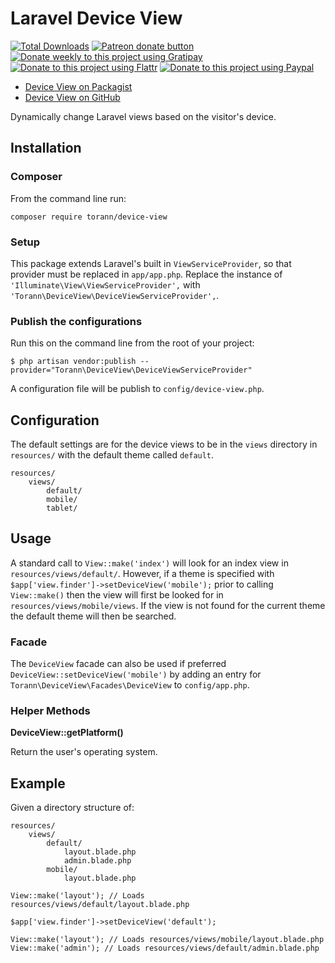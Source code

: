 # Laravel Device View

[![Total Downloads](https://poser.pugx.org/torann/geoip/downloads.png)](https://packagist.org/packages/torann/device-view)
[![Patreon donate button](https://img.shields.io/badge/patreon-donate-yellow.svg)](https://www.patreon.com/torann)
[![Donate weekly to this project using Gratipay](https://img.shields.io/badge/gratipay-donate-yellow.svg)](https://gratipay.com/~torann)
[![Donate to this project using Flattr](https://img.shields.io/badge/flattr-donate-yellow.svg)](https://flattr.com/profile/torann)
[![Donate to this project using Paypal](https://img.shields.io/badge/Donate-PayPal-green.svg)](https://www.paypal.com/cgi-bin/webscr?cmd=_s-xclick&hosted_button_id=4CJA2A97NPYVU)

- [Device View on Packagist](https://packagist.org/packages/torann/device-view)
- [Device View on GitHub](https://github.com/Torann/device-view)

Dynamically change Laravel views based on the visitor's device.

## Installation

### Composer

From the command line run:

```
composer require torann/device-view
```

### Setup

This package extends Laravel's built in `ViewServiceProvider`, so that provider must be replaced in `app/app.php`.
Replace the instance of `'Illuminate\View\ViewServiceProvider',` with `'Torann\DeviceView\DeviceViewServiceProvider',`.


### Publish the configurations

Run this on the command line from the root of your project:

```
$ php artisan vendor:publish --provider="Torann\DeviceView\DeviceViewServiceProvider"
```

A configuration file will be publish to `config/device-view.php`.


## Configuration

The default settings are for the device views to be in the `views` directory in `resources/` with the default theme called `default`.

```
resources/
    views/
        default/
        mobile/
        tablet/
```

## Usage

A standard call to `View::make('index')` will look for an index view in `resources/views/default/`. However, if a theme is specified with
`$app['view.finder']->setDeviceView('mobile');` prior to calling `View::make()` then the view will first be looked for in `resources/views/mobile/views`.
If the view is not found for the current theme the default theme will then be searched.

### Facade

The `DeviceView` facade can also be used if preferred `DeviceView::setDeviceView('mobile')` by adding an entry for `Torann\DeviceView\Facades\DeviceView` to `config/app.php`.

### Helper Methods

**DeviceView::getPlatform()**

Return the user's operating system.

## Example

Given a directory structure of:

```
resources/
    views/
        default/
            layout.blade.php
            admin.blade.php
        mobile/
            layout.blade.php
```

```
View::make('layout'); // Loads resources/views/default/layout.blade.php

$app['view.finder']->setDeviceView('default');

View::make('layout'); // Loads resources/views/mobile/layout.blade.php
View::make('admin'); // Loads resources/views/default/admin.blade.php
```